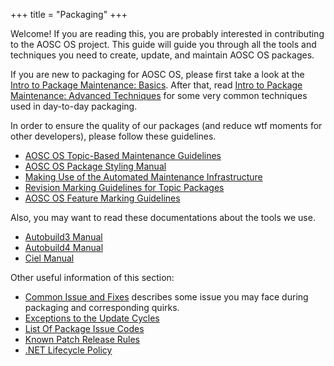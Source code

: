 +++
title = "Packaging"
+++

Welcome! If you are reading this, you are probably interested in contributing to the AOSC OS project. This guide will guide you through all the tools and techniques you need to create, update, and maintain AOSC OS packages.

If you are new to packaging for AOSC OS, please first take a look at the [Intro to Package Maintenance: Basics](@/developer/packaging/basics.md). After that, read [Intro to Package Maintenance: Advanced Techniques](@/developer/packaging/advanced-techniques.md) for some very common techniques used in day-to-day packaging.

In order to ensure the quality of our packages (and reduce wtf moments for other developers), please follow these guidelines.

- [AOSC OS Topic-Based Maintenance Guidelines](@/developer/packaging/topic-based-maintenance-guideline.md)
- [AOSC OS Package Styling Manual](@/developer/packaging/package-styling-manual.md)
- [Making Use of the Automated Maintenance Infrastructure](@/developer/packaging/buildit-bot.md)
- [Revision Marking Guidelines for Topic Packages](@/developer/packaging/topic-version-suffix.md)
- [AOSC OS Feature Marking Guidelines](@/developer/packaging/feature-marking-guidelines.md)

Also, you may want to read these documentations about the tools we use.
- [Autobuild3 Manual](@/developer/packaging/autobuild3-manual.md)
- [Autobuild4 Manual](@/developer/packaging/autobuild4/_index.md)
- [Ciel Manual](@/developer/packaging/ciel-manual.md)

Other useful information of this section:
- [Common Issue and Fixes](@/developer/packaging/quirks.md) describes some issue you may face during packaging and corresponding quirks.
- [Exceptions to the Update Cycles](@/developer/packaging/cycle-exceptions.md)
- [List Of Package Issue Codes](@/developer/packaging/qa-issue-codes.md)
- [Known Patch Release Rules](@/developer/packaging/known-patch-release-rules.md)
- [.NET Lifecycle Policy](@/developer/packaging/dotnet.md)
